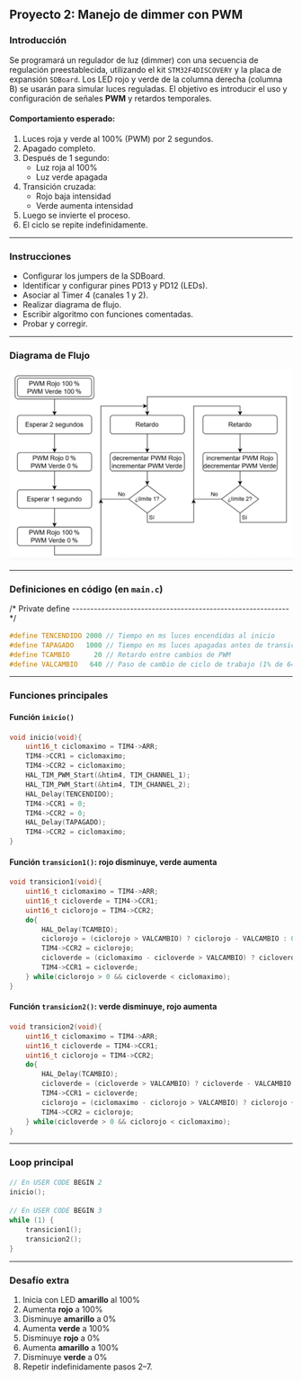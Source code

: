 ## Proyecto 2: Manejo de dimmer con PWM

### Introducción

Se programará un regulador de luz (dimmer) con una secuencia de regulación preestablecida, utilizando el kit `STM32F4DISCOVERY` y la placa de expansión `SDBoard`.
Los LED rojo y verde de la columna derecha (columna B) se usarán para simular luces reguladas.
El objetivo es introducir el uso y configuración de señales **PWM** y retardos temporales.

#### Comportamiento esperado:

1. Luces roja y verde al 100% (PWM) por 2 segundos.
2. Apagado completo.
3. Después de 1 segundo:
   - Luz roja al 100%
   - Luz verde apagada
4. Transición cruzada:
   - Rojo baja intensidad
   - Verde aumenta intensidad
5. Luego se invierte el proceso.
6. El ciclo se repite indefinidamente.

------

### Instrucciones

- Configurar los jumpers de la SDBoard.
- Identificar y configurar pines PD13 y PD12 (LEDs).
- Asociar al Timer 4 (canales 1 y 2).
- Realizar diagrama de flujo.
- Escribir algoritmo con funciones comentadas.
- Probar y corregir.

------

### Diagrama de Flujo

![diagrama_flujo](/doc/diagramaflujo.png)

------

### Definiciones en código (en `main.c`)

/* Private define ------------------------------------------------------------*/

```c
#define TENCENDIDO 2000 // Tiempo en ms luces encendidas al inicio
#define TAPAGADO   1000 // Tiempo en ms luces apagadas antes de transición
#define TCAMBIO      20 // Retardo entre cambios de PWM
#define VALCAMBIO   640 // Paso de cambio de ciclo de trabajo (1% de 64000)
```

------

### Funciones principales

#### Función `inicio()`

```c
void inicio(void){
    uint16_t ciclomaximo = TIM4->ARR;
    TIM4->CCR1 = ciclomaximo;
    TIM4->CCR2 = ciclomaximo;
    HAL_TIM_PWM_Start(&htim4, TIM_CHANNEL_1);
    HAL_TIM_PWM_Start(&htim4, TIM_CHANNEL_2);
    HAL_Delay(TENCENDIDO);
    TIM4->CCR1 = 0;
    TIM4->CCR2 = 0;
    HAL_Delay(TAPAGADO);
    TIM4->CCR2 = ciclomaximo;
}
```

#### Función `transicion1()`: rojo disminuye, verde aumenta

```c
void transicion1(void){
    uint16_t ciclomaximo = TIM4->ARR;
    uint16_t cicloverde = TIM4->CCR1;
    uint16_t ciclorojo = TIM4->CCR2;
    do{
        HAL_Delay(TCAMBIO);
        ciclorojo = (ciclorojo > VALCAMBIO) ? ciclorojo - VALCAMBIO : 0;
        TIM4->CCR2 = ciclorojo;
        cicloverde = (ciclomaximo - cicloverde > VALCAMBIO) ? cicloverde + VALCAMBIO : ciclomaximo;
        TIM4->CCR1 = cicloverde;
    } while(ciclorojo > 0 && cicloverde < ciclomaximo);
}
```

#### Función `transicion2()`: verde disminuye, rojo aumenta

```c
void transicion2(void){
    uint16_t ciclomaximo = TIM4->ARR;
    uint16_t cicloverde = TIM4->CCR1;
    uint16_t ciclorojo = TIM4->CCR2;
    do{
        HAL_Delay(TCAMBIO);
        cicloverde = (cicloverde > VALCAMBIO) ? cicloverde - VALCAMBIO : 0;
        TIM4->CCR1 = cicloverde;
        ciclorojo = (ciclomaximo - ciclorojo > VALCAMBIO) ? ciclorojo + VALCAMBIO : ciclomaximo;
        TIM4->CCR2 = ciclorojo;
    } while(cicloverde > 0 && ciclorojo < ciclomaximo);
}
```

------

### Loop principal

```c
// En USER CODE BEGIN 2
inicio();

// En USER CODE BEGIN 3
while (1) {
    transicion1();
    transicion2();
}
```

------

### Desafío extra

1. Inicia con LED **amarillo** al 100%
2. Aumenta **rojo** a 100%
3. Disminuye **amarillo** a 0%
4. Aumenta **verde** a 100%
5. Disminuye **rojo** a 0%
6. Aumenta **amarillo** a 100%
7. Disminuye **verde** a 0%
8. Repetir indefinidamente pasos 2–7.